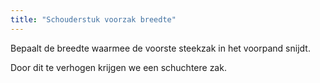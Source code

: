 ```yaml
---
title: "Schouderstuk voorzak breedte"
---
```


Bepaalt de breedte waarmee de voorste steekzak in het voorpand snijdt.

Door dit te verhogen krijgen we een schuchtere zak.




